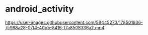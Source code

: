 # android_activity

https://user-images.githubusercontent.com/59445273/178501936-7c988a28-07f4-40b5-8416-f7a8508336a2.mp4

